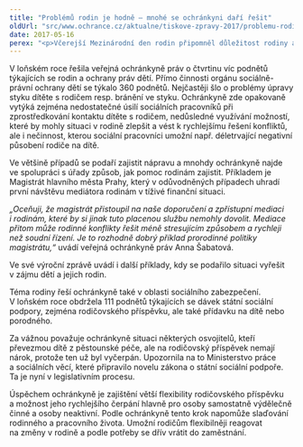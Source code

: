 ```yaml
---
title: "Problémů rodin je hodně – mnohé se ochránkyni daří řešit"
oldUrl: "src/www.ochrance.cz/aktualne/tiskove-zpravy-2017/problemu-rodin-je-hodne-mnohe-se-ochrankyni-dari-resit"
date: 2017-05-16
perex: "<p>Včerejší Mezinárodní den rodin připomněl důležitost rodiny a její nezastupitelnou roli ve společnosti. Také veřejná ochránkyně práv se velice často setkává s tématem rodiny, ať už jde o problémy ve vztazích rodičů a dětí, kam v rámci ochrany práv dětí vstupuje stát, nebo o podmínky života rodin, když jde o sociální podporu, nebo například o slaďování rodinného a pracovního života apod.</p>"
---
```


<!-- imported from the old website -->

<p>V loňském roce řešila veřejná ochránkyně práv o čtvrtinu víc podnětů týkajících se rodin a ochrany práv dětí. Přímo činnosti orgánu sociálně-právní ochrany dětí se týkalo 360 podnětů. Nejčastěji šlo o problémy úpravy styku dítěte s rodičem resp. bránění ve styku. Ochránkyně zde opakovaně vytýká zejména nedostatečné úsilí sociálních pracovníků při zprostředkování kontaktu dítěte s rodičem, nedůsledné využívání možností, které by mohly situaci v rodině zlepšit a vést k rychlejšímu řešení konfliktů, ale i nečinnost, kterou sociální pracovníci umožní např. déletrvající negativní působení rodiče na dítě.</p> <p>Ve většině případů se podaří zajistit nápravu a mnohdy ochránkyně najde ve spolupráci s úřady způsob, jak pomoc rodinám zajistit. Příkladem je Magistrát hlavního města Prahy, který v odůvodněných případech uhradí první návštěvu mediátora rodinám v tíživé finanční situaci.</p> <p><i>„Oceňuji, že magistrát přistoupil na naše doporučení a zpřístupní mediaci i rodinám, které by si jinak tuto placenou službu nemohly dovolit. Mediace přitom může rodinné konflikty řešit méně stresujícím způsobem a rychleji než soudní řízení. Je to rozhodně dobrý příklad prorodinné politiky magistrátu,“</i> uvádí veřejná ochránkyně práv Anna Šabatová.</p> <p>Ve své výroční zprávě uvádí i další příklady, kdy se podařilo situaci vyřešit v zájmu dětí a jejich rodin.</p> <p>Téma rodiny řeší ochránkyně také v oblasti sociálního zabezpečení. V loňském roce obdržela 111 podnětů týkajících se dávek státní sociální podpory, zejména rodičovského příspěvku, ale také přídavku na dítě nebo porodného.</p> <p>Za vážnou považuje ochránkyně situaci některých osvojitelů, kteří převezmou dítě z pěstounské péče, ale na rodičovský příspěvek nemají nárok, protože ten už byl vyčerpán. Upozornila na to Ministerstvo práce a sociálních věcí, které připravilo novelu zákona o státní sociální podpoře. Ta je nyní v legislativním procesu. </p><p> Úspěchem ochránkyně je zajištění větší flexibility rodičovského příspěvku a možnost jeho rychlejšího čerpání hlavně pro osoby samostatně výdělečně činné a osoby neaktivní. Podle ochránkyně tento krok napomůže slaďování rodinného a pracovního života. Umožní rodičům flexibilněji reagovat na změny v rodině a podle potřeby se dřív vrátit do zaměstnání.</p>
